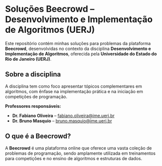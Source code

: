 # Soluções Beecrowd – Desenvolvimento e Implementação de Algoritmos (UERJ)

Este repositório contém minhas soluções para problemas da plataforma **Beecrowd**, desenvolvidas no contexto da disciplina **Desenvolvimento e Implementação de Algoritmos**, oferecida pela **Universidade do Estado do Rio de Janeiro (UERJ)**.

## Sobre a disciplina

A disciplina tem como foco apresentar tópicos complementares em algoritmos, com ênfase na implementação prática e na iniciação em competições de programação.

**Professores responsáveis:**
- **Dr. Fabiano Oliveira** – [fabiano.oliveira@ime.uerj.br](mailto:fabiano.oliveira@ime.uerj.br)  
- **Dr. Bruno Masquio** – [bruno.masquio@ime.uerj.br](mailto:bruno.masquio@ime.uerj.br)

## O que é a Beecrowd?

A **Beecrowd** é uma plataforma online que oferece uma vasta coleção de problemas de programação, sendo amplamente utilizada em treinamentos para competições e no ensino de algoritmos e estruturas de dados.

